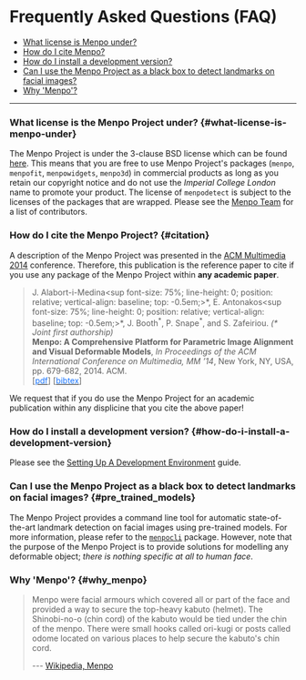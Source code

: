 <html>
<style>
div.noshow { display: none; }
div.bibtex {
	margin-right: 0%;
	margin-top: 1.2em;
	margin-bottom: 1em;
	border: 1px solid silver;
	padding: 0em 1em;
	background: #f9fcff;
}
div.bibtex pre { font-size: 60%; overflow: auto;  width: 100%; padding: 0em 0em;}</style>
<script type="text/javascript">
    function toggleBibtex(articleid) {
        var bib = document.getElementById('bib_'+articleid);
        if (bib) {
            if(bib.className.indexOf('bibtex') != -1) {
                bib.className.indexOf('noshow') == -1?bib.className = 'bibtex noshow':bib.className = 'bibtex';
            }
        } else {
            return;
        }
    }
</script>
</html>

Frequently Asked Questions (FAQ)
================================

  - [What license is Menpo under?](#what-license-is-menpo-under)
  - [How do I cite Menpo?](#citation)
  - [How do I install a development version?](#how-do-i-install-a-development-version)
  - [Can I use the Menpo Project as a black box to detect landmarks on facial images?](#pre_trained_models)
  - [Why 'Menpo'?](#why_menpo)

---------------------------------------

### What license is the Menpo Project under? {#what-license-is-menpo-under}
The Menpo Project is under the 3-clause BSD license which can be found
[here](https://github.com/menpo/menpo/blob/master/LICENSE.txt). This means
that you are free to use Menpo Project's packages (`menpo`, `menpofit`, `menpowidgets`, `menpo3d`) in commercial products as long as you retain
our copyright notice and do not use the *Imperial College London* name to promote your product.
The license of `menpodetect` is subject to the licenses of the packages that are wrapped.
Please see the [Menpo Team](team.md) for a list of contributors.


### How do I cite the Menpo Project? {#citation}
A description of the Menpo Project was presented in the [ACM Multimedia 2014](http://acmmm.org/2014/) conference.
Therefore, this publication is the reference paper to cite if you use any package of the Menpo Project within **any academic paper**.

> J. Alabort-i-Medina<sup font-size: 75%;	line-height: 0;	position: relative; vertical-align: baseline; top: -0.5em;>\*</sup>,
> E. Antonakos<sup font-size: 75%; line-height: 0; position: relative; vertical-align: baseline; top: -0.5em;>\*</sup>,
> J. Booth<sup>\*</sup>, P. Snape<sup>\*</sup>, and S. Zafeiriou. _(\* Joint first authorship)_<br/>
> **Menpo: A Comprehensive Platform for Parametric Image Alignment and Visual Deformable Models**,
> *In Proceedings of the ACM International Conference on Multimedia, MM ’14*, New York, NY, USA, pp. 679-682, 2014. ACM.<br/>
[<a href="../menpo14.pdf"><font color="1A75FF">pdf</font></a>]
[<a href="javascript:toggleBibtex('menpo14')"><font color="1A75FF">bibtex</font></a>]
<div id="bib_menpo14" class="bibtex noshow">
<pre>
@inproceedings{menpo14,
author = { {Alabort-i-Medina}, Joan and Antonakos, Epameinondas and Booth, James and Snape, Patrick and Zafeiriou, Stefanos},
title = {Menpo: A Comprehensive Platform for Parametric Image Alignment and Visual Deformable Models},
booktitle = {Proceedings of the ACM International Conference on Multimedia},
series = {MM '14},
year = {2014},
isbn = {978-1-4503-3063-3},
location = {Orlando, FL, USA},
pages = {679--682},
numpages = {4},
url = {http://doi.acm.org/10.1145/2647868.2654890},
doi = {10.1145/2647868.2654890},
acmid = {2654890},
publisher = {ACM},
address = {New York, NY, USA}
}
</pre>
</div>

We request that if you do use the Menpo Project for an academic publication within any displicine that you cite the above paper!


### How do I install a development version? {#how-do-i-install-a-development-version}
Please see the [Setting Up A Development Environment](/installation/development.md) guide.


### Can I use the Menpo Project as a black box to detect landmarks on facial images? {#pre_trained_models}
The Menpo Project provides a command line tool for automatic state-of-the-art landmark detection on facial images using pre-trained models. For more information, please refer to the [`menpocli`](/menpocli/index.md) package. However, note that the purpose of the Menpo Project is to provide solutions for modelling any deformable object; _there is nothing specific at all to human face_.


### Why 'Menpo'? {#why_menpo}

> Menpo were facial armours which covered all or part of the face and provided
> a way to secure the top-heavy kabuto (helmet). The Shinobi-no-o (chin cord)
> of the kabuto would be tied under the chin of the menpo. There were small
> hooks called ori-kugi or posts called odome located on various places to
> help secure the kabuto's chin cord.
>
> --- [Wikipedia, Menpo](https://en.wikipedia.org/wiki/Mempo)
